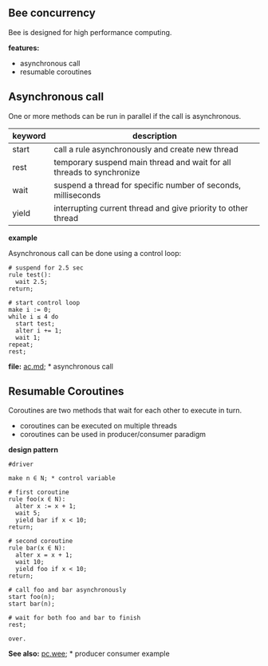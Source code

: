 ## Bee concurrency

Bee is designed for high performance computing.

**features:**

* asynchronous call
* resumable coroutines 

## Asynchronous call

One or more methods can be run in parallel if the call is asynchronous.

keyword | description
--------|----------------------------------------------------------------------
start   | call a rule asynchronously and create new thread
rest    | temporary suspend main thread and wait for all threads to synchronize
wait    | suspend a thread for specific number of seconds, milliseconds
yield   | interrupting current thread and give priority to other thread

**example**

Asynchronous call can be done using a control loop:

```# suspend for 2.5 sec
rule test():
  wait 2.5;
return;
# start control loop
make i := 0; 
while i ≤ 4 do
  start test;
  alter i += 1;
  wait 1;
repeat;
rest;
```

**file:** [ac.md](demo/ac.md); *  asynchronous call

## Resumable Coroutines 

Coroutines are two methods that wait for each other to execute in turn.

* coroutines can be executed on multiple threads
* coroutines can be used in producer/consumer paradigm

**design pattern**

```
#driver

make n ∈ N; * control variable
# first coroutine
rule foo(x ∈ N):
  alter x := x + 1;
  wait 5;
  yield bar if x < 10;
return;
# second coroutine
rule bar(x ∈ N):
  alter x = x + 1;
  wait 10;
  yield foo if x < 10;
return;
# call foo and bar asynchronously
start foo(n);
start bar(n);
# wait for both foo and bar to finish
rest;

over.
``` 

**See also:** [pc.wee](../demo/pc.wee);   * producer consumer example
